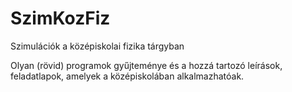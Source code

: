 # SzimKozFiz
Szimulációk a középiskolai fizika tárgyban

Olyan (rövid) programok gyűjteménye és a hozzá tartozó leírások, feladatlapok, amelyek a középiskolában alkalmazhatóak. 

